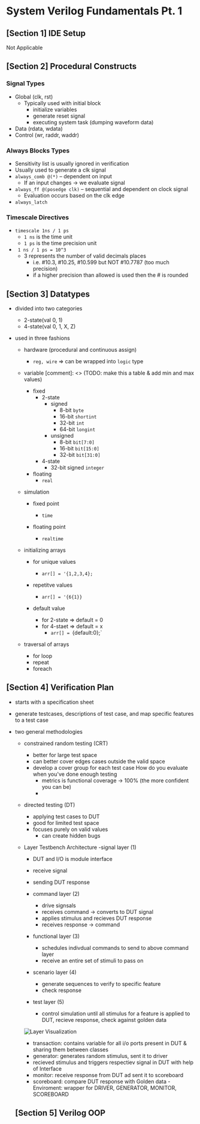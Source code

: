 # System Verilog Fundamentals Pt. 1

## [Section 1] IDE Setup

Not Applicable

## [Section 2] Procedural Constructs

### Signal Types

- Global (clk, rst)
  - Typically used with initial block
    - initialize variables
    - generate reset signal
    - executing system task (dumping waveform data)
- Data (rdata, wdata)
- Control (wr, raddr, waddr)

### Always Blocks Types

- Sensitivity list is usually ignored in verification
- Usually used to generate a clk signal
- `always_comb @(*)` – dependent on input
  - If an input changes -> we evaluate signal
- `always_ff @(posedge clk)` – sequential and dependent on clock signal
  - Evaluation occurs based on the clk edge
- `always_latch`

### Timescale Directives

- `timescale 1ns / 1 ps`
  - `1 ns` is the time unit
  - `1 ps` is the time precision unit
- ` 1 ns / 1 ps = 10^3`
  - 3 represents the number of valid decimals places
    - i.e. #10.3, #10.25, #10.599 but NOT #10.7787 (too much precision)
    - if a higher precision than allowed is used then the # is rounded

## [Section 3] Datatypes

- divided into two categories

  - 2-state(val 0, 1)
  - 4-state(val 0, 1, X, Z)

- used in three fashions

  - hardware (procedural and continuous assign)
    - `reg, wire` => can be wrapped into `logic` type
  - variable
    [comment]: <> (TODO: make this a table & add min and max values)
    - fixed
      - 2-state
        - signed
          - 8-bit `byte`
          - 16-bit `shortint`
          - 32-bit `int`
          - 64-bit `longint`
        - unsigned
          - 8-bit `bit[7:0]`
          - 16-bit `bit[15:0]`
          - 32-bit `bit[31:0]`
      - 4-state
        - 32-bit signed `integer`
    - floating
      - `real`
  - simulation

    - fixed point

      - `time`

    - floating point
      - `realtime`

  - initializing arrays
    - for unique values
      - `arr[] = '{1,2,3,4};`
    - repetitve values
      - `arr[] = '{6{1}}`

    - default value
      - for 2-state => default = 0
      - for 4-staet => default = x
        - `arr[] = `{default:0};`

  - traversal of arrays
    - for loop
    - repeat
    - foreach

## [Section 4] Verification Plan

- starts with a specification sheet
- generate testcases, descriptions of test case, and map specific features to a test case
- two general methodologies

  - constrained random testing (CRT)

    - better for large test space
    - can better cover edges cases outside the valid space
    - develop a cover group for each test case
      How do you evaluate when you've done enough testing
      - metrics is functional coverage -> 100% (the more confident you can be)
      -

  - directed testing (DT)

    - applying test cases to DUT
    - good for limited test space
    - focuses purely on valid values
      - can create hidden bugs

  - Layer Testbench Architecture
    -signal layer (1)

    - DUT and I/O is module interface
    - receive signal
    - sending DUT response

    - command layer (2)

      - drive signsals
      - receives command -> converts to DUT signal
      - applies stimulus and recieves DUT response
      - receives response -> command

    - functional layer (3)

      - schedules indivdual commands to send to above command layer
      - receive an entire set of stimuli to pass on

    - scenario layer (4)

      - generate sequences to verify to specific feature
      - check response

    - test layer (5)
      - control simulation until all stimulus for a feature is applied to DUT, recieve response, check against golden data

    ![Layer Visualization](/section-04/tb_arch.PNG)

      - transaction: contains variable for all i/o ports present in DUT & sharing them between classes
      - generator: generates random stimulus, sent it to driver
      -  recieved stimulus and triggers respectiev signal in DUT with help of Interface
    - monitor: receive response from DUT ad sent it to scoreboard
    - scoreboard: compare DUT response with Golden data
    -Enviroment: wrapper for DRIVER, GENERATOR, MONITOR, SCOREBOARD


  ## [Section 5] Verilog OOP


